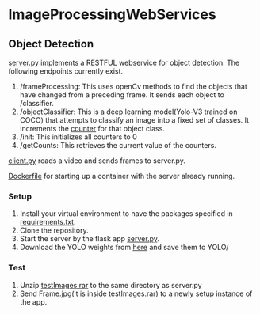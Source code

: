 # ImageProcessingWebServices

## Object Detection
[server.py](https://github.com/Blowoffvalve/ImageProcessingWebServices/blob/master/server.py) implements a RESTFUL webservice for object detection.
The following endpoints currently exist.

1. /frameProcessing: This uses openCv methods to find the objects that have changed from a preceding frame. It sends each object to /classifier.
2. /objectClassifier: This is a deep learning model(Yolo-V3 trained on COCO) that attempts to classify an image into a fixed set of classes. It increments the [counter](https://github.com/Blowoffvalve/ImageProcessingWebServices/blob/master/output.txt) for that object class.
3. /init: This initializes all counters to 0
4. /getCounts: This retrieves the current value of the counters.

[client.py](https://github.com/Blowoffvalve/ImageProcessingWebServices/blob/master/client.py) reads a video and sends frames to server.py.

[Dockerfile](https://github.com/Blowoffvalve/ImageProcessingWebServices/blob/master/Dockerfile) for starting up a container with the server already running.

### Setup
1. Install your virtual environment to have the packages specified in [requirements.txt](https://github.com/Blowoffvalve/ImageProcessingWebServices/blob/master/requirements.txt).
2. Clone the repository.
2. Start the server by the flask app [server.py](https://github.com/Blowoffvalve/ImageProcessingWebServices/blob/master/server.py).
3. Download the YOLO weights from [here](https://t.dripemail2.com/c/eyJhY2NvdW50X2lkIjoiNDc2ODQyOSIsImRlbGl2ZXJ5X2lkIjoiNjA5MjA5NTM2NCIsInVybCI6Imh0dHBzOi8vczMtdXMtd2VzdC0yLmFtYXpvbmF3cy5jb20vc3RhdGljLnB5aW1hZ2VzZWFyY2guY29tL29wZW5jdi15b2xvL3lvbG8tb2JqZWN0LWRldGVjdGlvbi56aXA_X19zPXFhZWJ1cHdpeGlzbjdmb2JqZnMzIn0) and save them to YOLO/

### Test
1. Unzip [testImages.rar](https://github.com/Blowoffvalve/ImageProcessingWebServices/blob/master/testImages.rar) to the same directory as server.py
2. Send Frame.jpg(it is inside testImages.rar) to a newly setup instance of the app.
